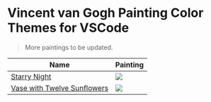 # Vincent van Gogh Painting Color Themes for VSCode

> More paintings to be updated.

| Name | Painting |
|------|----------|
| [Starry Night](https://themer.dev/?activeColorSet=light&colors.light.shade0=%23626394&colors.light.shade7=%23d9cd6c&colors.light.accent0=%23575761&colors.light.accent1=%23bac23a&colors.light.accent2=%23b8cacd&colors.light.accent3=%23e9c53c&colors.light.accent4=%23b4c6a7&colors.light.accent5=%23989aa1&colors.light.accent6=%23c57a2e&colors.light.accent7=%23353658&calculateIntermediaryShades.light=true) | ![](https://upload.wikimedia.org/wikipedia/commons/c/cd/VanGogh-starry_night.jpg) |
| [Vase with Twelve Sunflowers](https://themer.dev/?activeColorSet=light&colors.light.shade0=%23b7c6b2&colors.light.shade7=%23685a27&colors.light.accent0=%23d2ab53&colors.light.accent1=%2367714b&colors.light.accent2=%23dac371&colors.light.accent3=%23632b17&colors.light.accent4=%23718656&colors.light.accent5=%23cea032&colors.light.accent6=%23332718&colors.light.accent7=%239e6a28&calculateIntermediaryShades.light=true) | ![](https://upload.wikimedia.org/wikipedia/commons/thumb/b/b4/Vincent_Willem_van_Gogh_128.jpg/1920px-Vincent_Willem_van_Gogh_128.jpg) |
